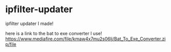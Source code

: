 # ipfilter-updater
ipfilter updater I made!

here is a link to the bat to exe converter I use! https://www.mediafire.com/file/kmaw4x7mu2s06lj/Bat_To_Exe_Converter.zip/file
